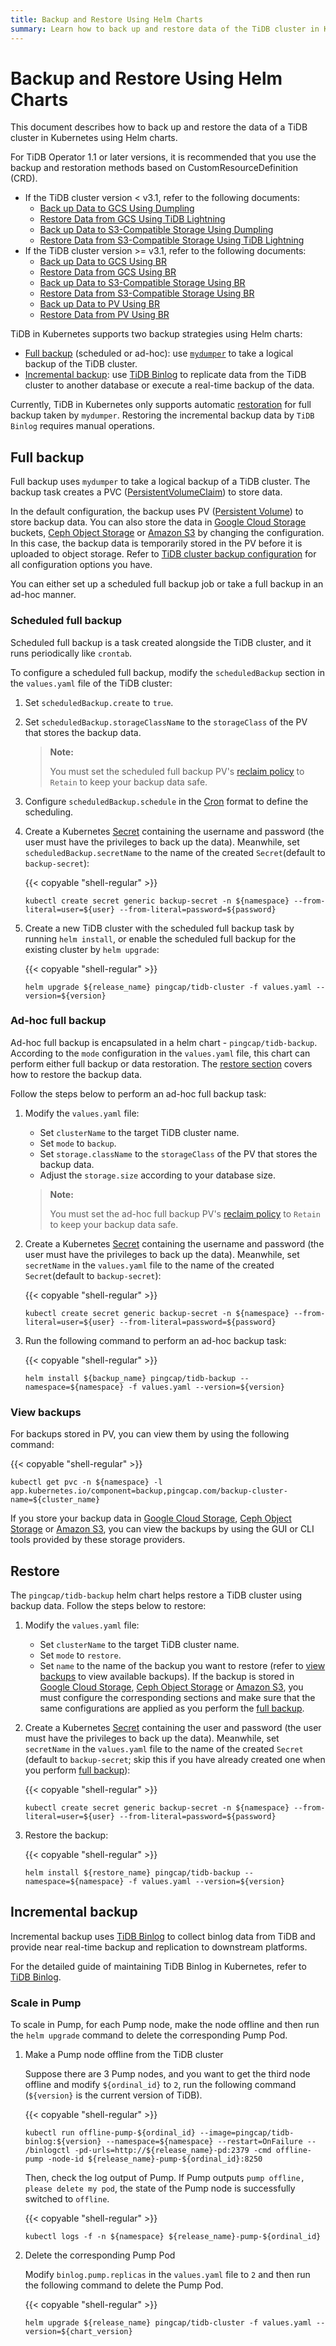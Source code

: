 ```yaml
---
title: Backup and Restore Using Helm Charts
summary: Learn how to back up and restore data of the TiDB cluster in Kubernetes using Helm charts.
---
```


# Backup and Restore Using Helm Charts

This document describes how to back up and restore the data of a TiDB cluster in Kubernetes using Helm charts.

For TiDB Operator 1.1 or later versions, it is recommended that you use the backup and restoration methods based on CustomResourceDefinition (CRD).

+ If the TiDB cluster version < v3.1, refer to the following documents:
    - [Back up Data to GCS Using Dumpling](backup-to-gcs.md)
    - [Restore Data from GCS Using TiDB Lightning](restore-from-gcs.md)
    - [Back up Data to S3-Compatible Storage Using Dumpling](backup-to-s3.md)
    - [Restore Data from S3-Compatible Storage Using TiDB Lightning](restore-from-s3.md)
+ If the TiDB cluster version >= v3.1, refer to the following documents:
    - [Back up Data to GCS Using BR](backup-to-gcs-using-br.md)
    - [Restore Data from GCS Using BR](restore-from-gcs-using-br.md)
    - [Back up Data to S3-Compatible Storage Using BR](backup-to-aws-s3-using-br.md)
    - [Restore Data from S3-Compatible Storage Using BR](restore-from-aws-s3-using-br.md)
    - [Back up Data to PV Using BR](backup-to-pv-using-br.md)
    - [Restore Data from PV Using BR](restore-from-pv-using-br.md)

TiDB in Kubernetes supports two backup strategies using Helm charts:

* [Full backup](#full-backup) (scheduled or ad-hoc): use [`mydumper`](https://pingcap.com/docs/stable/reference/tools/mydumper) to take a logical backup of the TiDB cluster.
* [Incremental backup](#incremental-backup): use [TiDB Binlog](https://pingcap.com/docs/stable/tidb-binlog/tidb-binlog-overview/) to replicate data from the TiDB cluster to another database or execute a real-time backup of the data.

Currently, TiDB in Kubernetes only supports automatic [restoration](#restore) for full backup taken by `mydumper`. Restoring the incremental backup data by `TiDB Binlog` requires manual operations.

## Full backup

Full backup uses `mydumper` to take a logical backup of a TiDB cluster. The backup task creates a PVC ([PersistentVolumeClaim](https://kubernetes.io/docs/concepts/storage/persistent-volumes/#persistentvolumeclaims)) to store data.

In the default configuration, the backup uses PV ([Persistent Volume](https://kubernetes.io/docs/concepts/storage/persistent-volumes/#persistent-volumes)) to store backup data. You can also store the data in [Google Cloud Storage](https://cloud.google.com/storage/) buckets, [Ceph Object Storage](https://ceph.com/ceph-storage/object-storage/) or [Amazon S3](https://aws.amazon.com/s3/) by changing the configuration. In this case, the backup data is temporarily stored in the PV before it is uploaded to object storage. Refer to [TiDB cluster backup configuration](configure-backup.md) for all configuration options you have.

You can either set up a scheduled full backup job or take a full backup in an ad-hoc manner.

### Scheduled full backup

Scheduled full backup is a task created alongside the TiDB cluster, and it runs periodically like `crontab`.

To configure a scheduled full backup, modify the `scheduledBackup` section in the `values.yaml` file of the TiDB cluster:

1. Set `scheduledBackup.create` to `true`.
2. Set `scheduledBackup.storageClassName` to the `storageClass` of the PV that stores the backup data.

    > **Note:**
    >
    > You must set the scheduled full backup PV's [reclaim policy](https://kubernetes.io/docs/tasks/administer-cluster/change-pv-reclaim-policy) to `Retain` to keep your backup data safe.

3. Configure `scheduledBackup.schedule` in the [Cron](https://en.wikipedia.org/wiki/Cron) format to define the scheduling.
4. Create a Kubernetes [Secret](https://kubernetes.io/docs/concepts/configuration/secret/) containing the username and password (the user must have the privileges to back up the data). Meanwhile, set `scheduledBackup.secretName` to the name of the created `Secret`(default to `backup-secret`):

    {{< copyable "shell-regular" >}}

    ```shell
    kubectl create secret generic backup-secret -n ${namespace} --from-literal=user=${user} --from-literal=password=${password}
    ```

5. Create a new TiDB cluster with the scheduled full backup task by running `helm install`, or enable the scheduled full backup for the existing cluster by `helm upgrade`:

    {{< copyable "shell-regular" >}}

    ```shell
    helm upgrade ${release_name} pingcap/tidb-cluster -f values.yaml --version=${version}
    ```

### Ad-hoc full backup

Ad-hoc full backup is encapsulated in a helm chart - `pingcap/tidb-backup`. According to the `mode` configuration in the `values.yaml` file, this chart can perform either full backup or data restoration. The [restore section](#restore) covers how to restore the backup data.

Follow the steps below to perform an ad-hoc full backup task:

1. Modify the `values.yaml` file:
    * Set `clusterName` to the target TiDB cluster name.
    * Set `mode` to `backup`.
    * Set `storage.className` to the `storageClass` of the PV that stores the backup data.
    * Adjust the `storage.size` according to your database size.

    > **Note:**
    >
    > You must set the ad-hoc full backup PV's [reclaim policy](https://kubernetes.io/docs/tasks/administer-cluster/change-pv-reclaim-policy) to `Retain` to keep your backup data safe.

2. Create a Kubernetes [Secret](https://kubernetes.io/docs/concepts/configuration/secret/) containing the username and password (the user must have the privileges to back up the data). Meanwhile, set `secretName` in the `values.yaml` file to the name of the created `Secret`(default to `backup-secret`):

    {{< copyable "shell-regular" >}}

    ```shell
    kubectl create secret generic backup-secret -n ${namespace} --from-literal=user=${user} --from-literal=password=${password}
    ```

3. Run the following command to perform an ad-hoc backup task:

    {{< copyable "shell-regular" >}}

    ```shell
    helm install ${backup_name} pingcap/tidb-backup --namespace=${namespace} -f values.yaml --version=${version}
    ```

### View backups

For backups stored in PV, you can view them by using the following command:

{{< copyable "shell-regular" >}}

```shell
kubectl get pvc -n ${namespace} -l app.kubernetes.io/component=backup,pingcap.com/backup-cluster-name=${cluster_name}
```

If you store your backup data in [Google Cloud Storage](https://cloud.google.com/storage/), [Ceph Object Storage](https://ceph.com/ceph-storage/object-storage/) or [Amazon S3](https://aws.amazon.com/s3/), you can view the backups by using the GUI or CLI tools provided by these storage providers.

## Restore

The `pingcap/tidb-backup` helm chart helps restore a TiDB cluster using backup data. Follow the steps below to restore:

1. Modify the `values.yaml` file:
    * Set `clusterName` to the target TiDB cluster name.
    * Set `mode` to `restore`.
    * Set `name` to the name of the backup you want to restore (refer to [view backups](#view-backups) to view available backups). If the backup is stored in [Google Cloud Storage](https://cloud.google.com/storage/), [Ceph Object Storage](https://ceph.com/ceph-storage/object-storage/) or [Amazon S3](https://aws.amazon.com/s3/), you must configure the corresponding sections and make sure that the same configurations are applied as you perform the [full backup](#full-backup).
2. Create a Kubernetes [Secret](https://kubernetes.io/docs/concepts/configuration/secret/) containing the user and password (the user must have the privileges to back up the data). Meanwhile, set `secretName` in the `values.yaml` file to the name of the created `Secret` (default to `backup-secret`; skip this if you have already created one when you perform [full backup](#full-backup)):

    {{< copyable "shell-regular" >}}

    ```shell
    kubectl create secret generic backup-secret -n ${namespace} --from-literal=user=${user} --from-literal=password=${password}
    ```

3. Restore the backup:

    {{< copyable "shell-regular" >}}

    ```shell
    helm install ${restore_name} pingcap/tidb-backup --namespace=${namespace} -f values.yaml --version=${version}
    ```

## Incremental backup

Incremental backup uses [TiDB Binlog](https://pingcap.com/docs/stable/tidb-binlog/tidb-binlog-overview/) to collect binlog data from TiDB and provide near real-time backup and replication to downstream platforms.

For the detailed guide of maintaining TiDB Binlog in Kubernetes, refer to [TiDB Binlog](deploy-tidb-binlog.md).

### Scale in Pump

To scale in Pump, for each Pump node, make the node offline and then run the `helm upgrade` command to delete the corresponding Pump Pod.

1. Make a Pump node offline from the TiDB cluster

    Suppose there are 3 Pump nodes, and you want to get the third node offline and modify `${ordinal_id}` to `2`, run the following command (`${version}` is the current version of TiDB).

    {{< copyable "shell-regular" >}}

    ```shell
    kubectl run offline-pump-${ordinal_id} --image=pingcap/tidb-binlog:${version} --namespace=${namespace} --restart=OnFailure -- /binlogctl -pd-urls=http://${release_name}-pd:2379 -cmd offline-pump -node-id ${release_name}-pump-${ordinal_id}:8250
    ```

    Then, check the log output of Pump. If Pump outputs `pump offline, please delete my pod`, the state of the Pump node is successfully switched to `offline`.

    {{< copyable "shell-regular" >}}

    ```shell
    kubectl logs -f -n ${namespace} ${release_name}-pump-${ordinal_id}
    ```

2. Delete the corresponding Pump Pod

    Modify `binlog.pump.replicas` in the `values.yaml` file to `2` and then run the following command to delete the Pump Pod.

    {{< copyable "shell-regular" >}}

    ```shell
    helm upgrade ${release_name} pingcap/tidb-cluster -f values.yaml --version=${chart_version}
    ```
